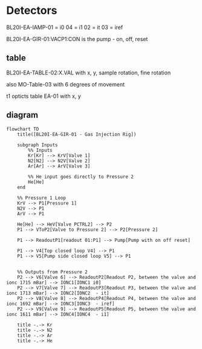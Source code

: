 
# Detectors

BL20I-EA-IAMP-01 = i0
04 = i1
02 = it
03 = iref

BL20I-EA-GIR-01:VACP1:CON is the pump - on, off, reset

## table

BL20I-EA-TABLE-02:X.VAL with x, y, sample rotation, fine rotation

also MO-Table-03 with 6 degrees of movement

t1 opticts table EA-01
with x, y

## diagram

```mermaid
flowchart TD
    title([BL20I-EA-GIR-01 - Gas Injection Rig])

    subgraph Inputs
        %% Inputs
        Kr[Kr] --> KrV[Valve 1]
        N2[N2] --> N2V[Valve 2]
        Ar[Ar] --> ArV[Valve 3]

        %% He input goes directly to Pressure 2
        He[He] 
    end

    %% Pressure 1 Loop
    KrV --> P1[Pressure 1]
    N2V --> P1
    ArV --> P1

    He[He] --> HeV[Valve PCTRL2] --> P2
    P1 --> VToP2[Valve to Pressure 2] --> P2[Pressure 2]

    P1 --> ReadoutP1[readout 01:P1] --> Pump[Pump with on off reset]

    P1 --> V4[Top closed loop V4] --> P1
    P1 --> V5[Pump side closed loop V5] --> P1


    %% Outputs from Pressure 2
    P2 --> V6[Valve 6] --> ReadoutP2[Readout P2, between the valve and ionc 1715 mBar] --> IONC1[IONC1 i0]
    P2 --> V7[Valve 7] --> ReadoutP3[Readout P3, between the valve and ionc 1713 mBar] --> IONC2[IONC2  - it]
    P2 --> V8[Valve 8] --> ReadoutP4[Readout P4, between the valve and ionc 1692 mBar] --> IONC3[IONC3  - iref]
    P2 --> V9[Valve 9] --> ReadoutP5[Readout P5, between the valve and ionc 1611 mBar] --> IONC4[IONC4  - i1]

    title -.-> Kr
    title -.-> N2
    title -.-> Ar
    title -.-> He
```
